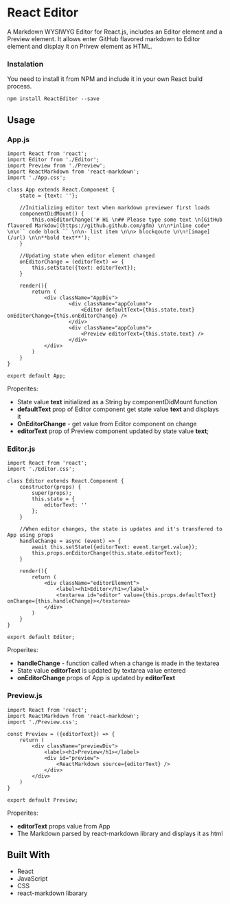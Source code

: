 # React Editor
A Markdown WYSIWYG Editor for React.js, includes an Editor element and a Preview element.
It allows enter GitHub flavored markdown to Editor element and display it on Privew element as HTML.

### Instalation

You need to install it from NPM and include it in your own React build process.


```
npm install ReactEditor --save
```

## Usage
### App.js

```
import React from 'react';
import Editor from './Editor';
import Preview from './Preview';
import ReactMarkdown from 'react-markdown';
import './App.css';

class App extends React.Component {
    state = {text: ''};

    //Initializing editor text when markdown previewer first loads
    componentDidMount() {
        this.onEditorChange('# Hi \n## Please type some text \n[GitHub flavored Markdow](https://github.github.com/gfm) \n\n*inline code* \n\n`` code block `` \n\n- list item \n\n> blockqoute \n\n![image](/url) \n\n**bold text**');
    }

    //Updating state when editor element changed
    onEditorChange = (editorText) => {
        this.setState({text: editorText});
    }

    render(){
        return (
            <div className="AppDiv">
                    <div className="appColumn">
                        <Editor defaultText={this.state.text} onEditorChange={this.onEditorChange} />
                    </div>
                    <div className="appColumn">
                        <Preview editorText={this.state.text} />
                    </div>
            </div> 
        )
    }
}

export default App;
```
Properites:
* State value **text** initialized as a String by componentDidMount function
* **defaultText** prop of Editor component get state value **text** and displays it
* **OnEditorChange** - get value from Editor component on change
* **editorText** prop of Preview component updated by state value **text**;

### Editor.js

```
import React from 'react';
import './Editor.css';

class Editor extends React.Component {
    constructor(props) {
        super(props);
        this.state = {
            editorText: ''
        };
    }

    //When editor changes, the state is updates and it's transfered to App using props
    handleChange = async (event) => {
        await this.setState({editorText: event.target.value});
        this.props.onEditorChange(this.state.editorText);
    }

    render(){
        return (
            <div className="editorElement">
                <label><h1>Editor</h1></label>
                <textarea id="editor" value={this.props.defaultText} onChange={this.handleChange}></textarea>
            </div>
        )
    }
}

export default Editor;
```
Properites:
* **handleChange** - function called when a change is made in the textarea
* State value **editorText** is updated by textarea value entered
* **onEditorChange** props of App is updated by **editorText**

### Preview.js

```
import React from 'react';
import ReactMarkdown from 'react-markdown';
import './Preview.css';

const Preview = ({editorText}) => {
    return (
        <div className="previewDiv">
            <label><h1>Preview</h1></label>
            <div id="preview">
                <ReactMarkdown source={editorText} />
            </div>
        </div>
    )   
}

export default Preview;
```
Properites:
* **editorText** props value from App
* The Markdown parsed by react-markdown library and displays it as html

## Built With

* React
* JavaScript
* CSS
* react-markdown libarary

